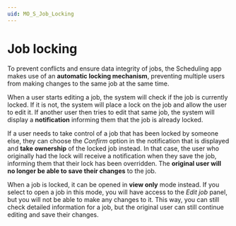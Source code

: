 ```yaml
---
uid: MO_S_Job_Locking
---
```


# Job locking

To prevent conflicts and ensure data integrity of jobs, the Scheduling app makes use of an **automatic locking mechanism**, preventing multiple users from making changes to the same job at the same time.

When a user starts editing a job, the system will check if the job is currently locked. If it is not, the system will place a lock on the job and allow the user to edit it. If another user then tries to edit that same job, the system will display a **notification** informing them that the job is already locked.

If a user needs to take control of a job that has been locked by someone else, they can choose the *Confirm* option in the notification that is displayed and **take ownership** of the locked job instead. In that case, the user who originally had the lock will receive a notification when they save the job, informing them that their lock has been overridden. The **original user will no longer be able to save their changes** to the job.

When a job is locked, it can be opened in **view only** mode instead. If you select to open a job in this mode, you will have access to the *Edit job* panel, but you will not be able to make any changes to it. This way, you can still check detailed information for a job, but the original user can still continue editing and save their changes.

<!-- TODO: Add screenshots illustrating these options -->